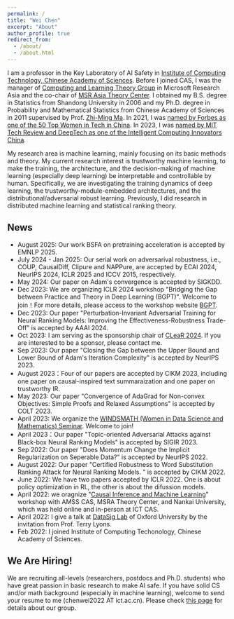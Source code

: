 ```yaml
---
permalink: /
title: "Wei Chen"
excerpt: "About"
author_profile: true
redirect_from: 
  - /about/
  - /about.html
---
```


I am a professor in the Key Laboratory of AI Safety in [Institute of Computing Technology, Chinese Academy of Sciences](http://www.ict.ac.cn/). Before I joined CAS, I was the manager of [Computing and Learning Theory Group](https://www.microsoft.com/en-us/research/group/computing-and-learning-theory-group/) in Microsoft Research Asia and the co-chair of [MSR Asia Theory Center](https://www.microsoft.com/en-us/research/lab/microsoft-research-asia/articles/microsoft-research-asia-establishes-theory-center-to-strengthen-theoretical-foundation-of-ai/). I obtained my B.S. degree in Statistics from Shandong University in 2006 and my Ph.D. degree in Probability and Mathematical Statistics from Chinese Academy of Sciences in 2011 supervised by Prof. [Zhi-Ming Ma](http://homepage.amss.ac.cn/research/homePage/8eb59241e2e74d828fb84eec0efadba5/myHomePage.html). In 2021, I was [named by Forbes as one of the 50 Top Women in Tech in China](https://www.forbeschina.com/business/%E5%95%86%E4%B8%9A/55906). In 2023, I was [named by MIT Tech Review and DeepTech as one of the Intelligent Computing Innovators China](https://www.mittrchina.com/news/detail/13257). 

My research area is machine learning, mainly focusing on its basic methods and theory. My current research interest is trustworthy machine learning, to make the training, the architecture, and the decision-making of machine learning (especially deep learning) be interpretable and controllable by human. Specifically, we are investigating the training dynamics of deep learning, the trustworthy-module-embedded architectures, and the distributional/adversarial robust learning. Previously, I did research in distributed machine learning and statistical ranking theory.  

## News
* August 2025: Our work BSFA on pretraining acceleration is accepted by EMNLP 2025.
* July 2024 - Jan 2025: Our serial work on adversarival robustness, i.e., COUP, CausalDiff, Clipure and NAPPure, are accepted by ECAI 2024, NeurIPS 2024, ICLR 2025 and ICCV 2015, respectively.
* May 2024: Our paper on Adam's convergence is accepted by SIGKDD.
* Dec 2023: We are organizing ICLR 2024 workshop "Bridging the Gap between Practice and Theory in Deep Learning (BGPT)". Welcome to join！For more details, please access to the workshop website [BGPT](https://sites.google.com/view/bgpt-iclr24/home).
* Dec 2023: Our paper "Perturbation-Invariant Adversarial Training for Neural Ranking Models: Improving the Effectiveness-Robustness Trade-Off" is accepted by AAAI 2024.
* Oct 2023: I am serving as the sponsorship chair of [CLeaR 2024](https://www.cclear.cc/2024). If you are interested to be a sponsor, please contact me.
* Sep 2023: Our paper "Closing the Gap between the Upper Bound and Lower Bound of Adam's Iteration Complexity" is accepted by NeurIPS 2023.
* August 2023：Four of our papers are accepted by CIKM 2023, including one paper on causal-inspired text summaraization and one paper on trustworthy IR. 
* May 2023: Our paper "Convergence of AdaGrad for Non-convex Objectives: Simple Proofs and Relaxed Assumptions" is accepted by COLT 2023.
* April 2023: We organize the [WINDSMATH (Women in Data Science and Mathematics) Seminar](https://windsmath-seminar.github.io/). Welcome to join!
* April 2023：Our paper "Topic-oriented Adversarial Attacks against Black-box Neural Ranking Models" is accepted by SIGIR 2023.
* Sep 2022: Our paper "Does Momentum Change the Implicit Regularization on Seperable Data?" is accepted by NeurIPS 2022. 
* August 2022: Our paper "Certified Robustness to Word Substitution Ranking Attack for Neural Ranking Models. " is accepted by CIKM 2022.
* June 2022: We have two papers accepted by ICLR 2022. One is about policy optimization in RL, the other is about the difussion models. 
* April 2022: we oragnize "[Causal Inference and Machine Learning](https://www.microsoft.com/en-us/research/event/2022-causal-inference-and-machine-learning-workshop/)" workshop with AMSS CAS, MSRA Theory Center, and Nankai University, which was held online and in-person at ICT CAS.
* April 2022: I give a talk at [DataSig Lab](https://www.datasig.ac.uk/presentations) of Oxford University by the invitation from Prof. Terry Lyons.
* Feb 2022: I joined Institute of Computing Techonology, Chinese Academy of Sciences.

## We Are Hiring!

We are recruiting all-levels (researchers, postdocs and Ph.D. students) who have great passion in basic research to make AI safe. If you have solid CS and/or math background (especially in machine learning), welcome to send your resume to me (chenwei2022 AT ict.ac.cn). Please check [this page](https://weichen-cas.github.io/Group/) for details about our group.

